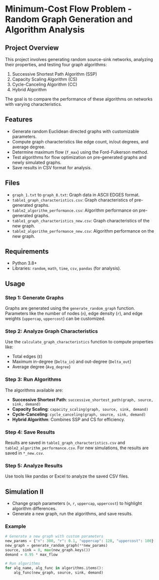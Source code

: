 # Minimum-Cost Flow Problem - Random Graph Generation and Algorithm Analysis

## Project Overview
This project involves generating random source-sink networks, analyzing their properties, and testing four graph algorithms:
1. Successive Shortest Path Algorithm (SSP)
2. Capacity Scaling Algorithm (CS)
3. Cycle-Canceling Algorithm (CC)
4. Hybrid Algorithm

The goal is to compare the performance of these algorithms on networks with varying characteristics.

## Features
- Generate random Euclidean directed graphs with customizable parameters.
- Compute graph characteristics like edge count, in/out degrees, and average degree.
- Determine maximum flow (`f_max`) using the Ford-Fulkerson method.
- Test algorithms for flow optimization on pre-generated graphs and newly simulated graphs.
- Save results in CSV format for analysis.

## Files
- `graph_1.txt` to `graph_8.txt`: Graph data in ASCII EDGES format.
- `table1_graph_characteristics.csv`: Graph characteristics of pre-generated graphs.
- `table2_algorithm_performance.csv`: Algorithm performance on pre-generated graphs.
- `table1_graph_characteristics_new.csv`: Graph characteristics of the new graph.
- `table2_algorithm_performance_new.csv`: Algorithm performance on the new graph.

## Requirements
- Python 3.8+
- Libraries: `random`, `math`, `time`, `csv`, `pandas` (for analysis).

## Usage

### Step 1: Generate Graphs
Graphs are generated using the `generate_random_graph` function. Parameters like the number of nodes (`n`), edge density (`r`), and edge weights (`uppercap`, `uppercost`) can be customized.

### Step 2: Analyze Graph Characteristics
Use the `calculate_graph_characteristics` function to compute properties like:
- Total edges (`E`)
- Maximum in-degree (`Delta_in`) and out-degree (`Delta_out`)
- Average degree (`Avg_degree`)

### Step 3: Run Algorithms
The algorithms available are:
- **Successive Shortest Path**: `successive_shortest_path(graph, source, sink, demand)`
- **Capacity Scaling**: `capacity_scaling(graph, source, sink, demand)`
- **Cycle-Canceling**: `cycle_canceling(graph, source, sink, demand)`
- **Hybrid Algorithm**: Combines SSP and CS for efficiency.

### Step 4: Save Results
Results are saved in `table1_graph_characteristics.csv` and `table2_algorithm_performance.csv`. For new simulations, the results are saved in `*_new.csv`.

### Step 5: Analyze Results
Use tools like pandas or Excel to analyze the saved CSV files.

## Simulation II
- Change graph parameters (`n`, `r`, `uppercap`, `uppercost`) to highlight algorithm differences.
- Generate a new graph, run the algorithms, and save results.

### Example
```python
# Generate a new graph with custom parameters
new_params = {"n": 300, "r": 0.1, "uppercap": 128, "uppercost": 100}
new_graph = generate_random_graph(**new_params)
source, sink = 0, max(new_graph.keys())
demand = 0.95 * max_flow

# Run algorithms
for alg_name, alg_func in algorithms.items():
    alg_func(new_graph, source, sink, demand)
